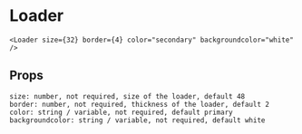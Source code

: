 # Loader

<Loader size={32} border={4} color="secondary" backgroundcolor="white" />

```
<Loader size={32} border={4} color="secondary" backgroundcolor="white" />
```

## Props

```
size: number, not required, size of the loader, default 48
border: number, not required, thickness of the loader, default 2
color: string / variable, not required, default primary
backgroundcolor: string / variable, not required, default white
```